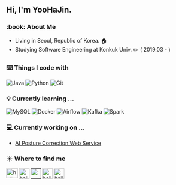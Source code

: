 ## Hi, I'm YooHaJin.

<h3>:book: About Me</h3>

- Living in Seoul, Republic of Korea. 🏠
- Studying Software Engineering at Konkuk Univ. ✏️ ( 2019.03 - )

<h3>⌨️ Things I code with</h3>
<p>
  <img alt="Java" src="https://img.shields.io/badge/-Java-007396?style=flat-square&logo=Java&logoColor=white" />
  <img alt="Python" src="https://img.shields.io/badge/-Python-3776AB?style=flat-square&logo=Python&logoColor=white" />
  <img alt="Git" src="https://img.shields.io/badge/-Git-F05032?style=flat-square&logo=Git&logoColor=white" />
</p>

<h3>💡 Currently learning ...</h3>
<p>
  <img alt="MySQL" src="https://img.shields.io/badge/-MySQL-4479A1?style=flat-square&logo=MySQL&logoColor=white" />
  <img alt="Docker" src="https://img.shields.io/badge/-Docker-2496ED?style=flat-square&logo=Docker&logoColor=white" />
  <img alt="Airflow" src="https://img.shields.io/badge/Apache%20Airflow-017CEE?style=flat-square&logo=apacheairflow&logoColor=white" />
  <img alt="Kafka" src="https://img.shields.io/badge/Apache%20Kafka-231F20?style=flat-square&logo=apachekafka&logoColor=white" />
  <img alt="Spark" src="https://img.shields.io/badge/Apache%20Spark-E25A1C?style=flat-square&logo=apachespark&logoColor=white" />
</p>

<h3>💻 Currently working on ...</h3>

- [AI Posture Correction Web Service](https://github.com/hippo-zone/pose-fit/tree/develop)

<h3>☀️ Where to find me</h3>

<a href="mailto:yoohajin.dev@gmail.com">
  <img align="left" alt="hajin's mail" width="31px" height="26px" src="https://upload.wikimedia.org/wikipedia/commons/thumb/7/7e/Gmail_icon_%282020%29.svg/512px-Gmail_icon_%282020%29.svg.png?20201210105308" />
</a>
<a href="https://select-dev-from.tistory.com/">
  <img align="left" alt="hajin's Tistory" width="28px" height="28px" src="https://user-images.githubusercontent.com/68963707/184910066-93d3c158-9ca7-426d-a9c3-6eed6f54c62f.png" />
</a>
<a href="">
  <img align="left" width="28px" height="28px" src="https://github.com/u-hajin/u-hajin/assets/68963707/514574bd-247f-4f1a-9bb2-50f4fa435a9f" />
</a>
<a href="https://select-dev.tistory.com/">
  <img align="left" alt="hajin's Tistory" width="28px" height="28px" src="https://user-images.githubusercontent.com/68963707/184910066-93d3c158-9ca7-426d-a9c3-6eed6f54c62f.png" />
</a>
<a href="https://velog.io/@redrawn">
  <img align="left" alt="hajin's Velog" width="28px" height="28px" src="https://velog.velcdn.com/images/velog/profile/9aa07f66-5fcd-41f4-84f2-91d73afcec28/green%20favicon.png" />
</a>
